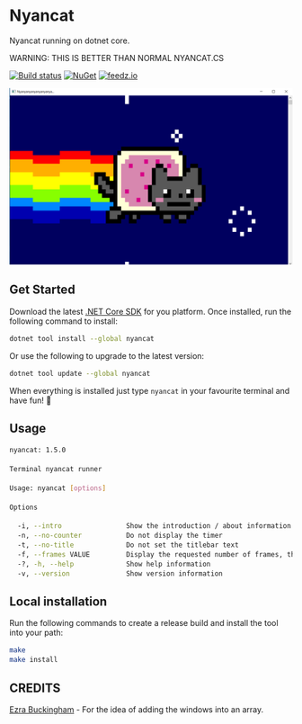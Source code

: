 # Nyancat

Nyancat running on dotnet core.

WARNING: THIS IS BETTER THAN NORMAL NYANCAT.CS

[![Build status][ci-badge]][ci-url]
[![NuGet][nuget-package-badge]][nuget-package-url]
[![feedz.io][feedz-package-badge]][feedz-package-url]

![Nyancat terminal](docs/nyancat-console.png)

## Get Started

Download the latest [.NET Core SDK](https://dotnet.microsoft.com/download) for you platform.
Once installed, run the following command to install:

```sh
dotnet tool install --global nyancat
```

Or use the following to upgrade to the latest version:

```sh
dotnet tool update --global nyancat
```

When everything is installed just type `nyancat` in your favourite terminal and have fun! 🎉

## Usage

```sh
nyancat: 1.5.0

Terminal nyancat runner

Usage: nyancat [options]

Options

  -i, --intro                Show the introduction / about information at startup
  -n, --no-counter           Do not display the timer
  -t, --no-title             Do not set the titlebar text
  -f, --frames VALUE         Display the requested number of frames, then quit
  -?, -h, --help             Show help information
  -v, --version              Show version information
```

## Local installation

Run the following commands to create a release build and install the tool into your path:

```sh
make
make install
```

[ci-url]: https://github.com/vandycknick/nyancat.cs
[ci-badge]: https://github.com/vandycknick/nyancat.cs/workflows/CI/badge.svg
[nuget-package-url]: https://www.nuget.org/packages/nyancat/
[nuget-package-badge]: https://img.shields.io/nuget/v/nyancat.svg?style=flat-square&label=nuget
[feedz-package-url]: https://f.feedz.io/nvd/nyancat-cs/packages/nyancat/latest/download
[feedz-package-badge]: https://img.shields.io/badge/endpoint.svg?url=https%3A%2F%2Ff.feedz.io%2Fnvd%2Fnyancat-cs%2Fshield%2Fnyancat%2Flatest&label=nyancat



## CREDITS

[Ezra Buckingham](https://github.com/ezra-buckingham) - For the idea of adding the windows into an array.